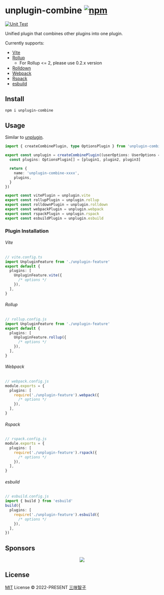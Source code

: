 # unplugin-combine [![npm](https://img.shields.io/npm/v/unplugin-combine.svg)](https://npmjs.com/package/unplugin-combine)

[![Unit Test](https://github.com/sxzz/unplugin-combine/actions/workflows/unit-test.yml/badge.svg)](https://github.com/sxzz/unplugin-combine/actions/workflows/unit-test.yml)

Unified plugin that combines other plugins into one plugin.

Currently supports:

- [Vite](https://vitejs.dev/)
- [Rollup](https://rollupjs.org/)
  - For Rollup <= 2, please use 0.2.x version
- [Rolldown](https://rolldown.rs/)
- [Webpack](https://webpack.js.org/)
- [Rspack](https://rspack.dev/)
- [esbuild](https://esbuild.github.io/)

## Install

```bash
npm i unplugin-combine
```

## Usage

Similar to [unplugin](https://github.com/unjs/unplugin).

```ts
import { createCombinePlugin, type OptionsPlugin } from 'unplugin-combine'

export const unplugin = createCombinePlugin((userOptions: UserOptions = {}) => {
  const plugins: OptionsPlugin[] = [plugin1, plugin2, plugin3]

  return {
    name: 'unplugin-combine-xxxx',
    plugins,
  }
})

export const vitePlugin = unplugin.vite
export const rollupPlugin = unplugin.rollup
export const rolldownPlugin = unplugin.rolldown
export const webpackPlugin = unplugin.webpack
export const rspackPlugin = unplugin.rspack
export const esbuildPlugin = unplugin.esbuild
```

### Plugin Installation

###### Vite

```ts
// vite.config.ts
import UnpluginFeature from './unplugin-feature'
export default {
  plugins: [
    UnpluginFeature.vite({
      /* options */
    }),
  ],
}
```

###### Rollup

```ts
// rollup.config.js
import UnpluginFeature from './unplugin-feature'
export default {
  plugins: [
    UnpluginFeature.rollup({
      /* options */
    }),
  ],
}
```

###### Webpack

```ts
// webpack.config.js
module.exports = {
  plugins: [
    require('./unplugin-feature').webpack({
      /* options */
    }),
  ],
}
```

###### Rspack

```ts
// rspack.config.js
module.exports = {
  plugins: [
    require('./unplugin-feature').rspack({
      /* options */
    }),
  ],
}
```

###### esbuild

```ts
// esbuild.config.js
import { build } from 'esbuild'
build({
  plugins: [
    require('./unplugin-feature').esbuild({
      /* options */
    }),
  ],
})
```

## Sponsors

<p align="center">
  <a href="https://cdn.jsdelivr.net/gh/sxzz/sponsors/sponsors.svg">
    <img src='https://cdn.jsdelivr.net/gh/sxzz/sponsors/sponsors.svg'/>
  </a>
</p>

## License

[MIT](./LICENSE) License © 2022-PRESENT [三咲智子](https://github.com/sxzz)
